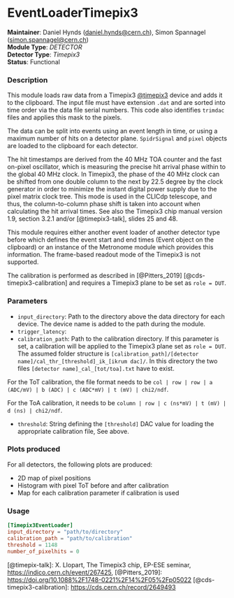 # EventLoaderTimepix3
**Maintainer**: Daniel Hynds (<daniel.hynds@cern.ch>), Simon Spannagel (<simon.spannagel@cern.ch>)  
**Module Type**: *DETECTOR*  
**Detector Type**: *Timepix3*  
**Status**: Functional

### Description
This module loads raw data from a Timepix3 [@timepix3] device and adds it to the clipboard. The input file must have extension `.dat` and are sorted into time order via the data file serial numbers. This code also identifies `trimdac` files and applies this mask to the pixels.

The data can be split into events using an event length in time, or using a maximum number of hits on a detector plane. `SpidrSignal` and `pixel` objects are loaded to the clipboard for each detector.

The hit timestamps are derived from the 40 MHz TOA counter and the fast on-pixel oscillator, which is measuring the precise hit arrival phase within to the global 40 MHz clock.
In Timepix3, the phase of the 40 MHz clock can be shifted from one double column to the next by 22.5 degree by the clock generator in order to minimize the instant digital power supply due to the pixel matrix clock tree.
This mode is used in the CLICdp telescope, and thus, the column-to-column phase shift is taken into account when calculating the hit arrival times.
See also the Timepix3 chip manual version 1.9, section 3.2.1 and/or [@timepix3-talk], slides 25 and 48.

This module requires either another event loader of another detector type before which defines the event start and end times (Event object on the clipboard) or an instance of the Metronome module which provides this information.
The frame-based readout mode of the Timepix3 is not supported.

The calibration is performed as described in [@Pitters_2019] [@cds-timepix3-calibration] and requires a Timepix3 plane to be set as `role = DUT`.

### Parameters
* `input_directory`: Path to the directory above the data directory for each device. The device name is added to the path during the module.
* `trigger_latency`:
* `calibration_path`: Path to the calibration directory. If this parameter is set, a calibration will be applied to the Timepix3 plane set as `role = DUT`. The assumed folder structure is `[calibration_path]/[detector name]/cal_thr_[threshold]_ik_[ikrum dac]/`. In this directory the two files `[detector name]_cal_[tot/toa].txt` have to exist.

For the ToT calibration, the file format needs to be `col | row | row | a (ADC/mV) | b (ADC) | c (ADC*mV) | t (mV) | chi2/ndf`.

For the ToA calibration, it needs to be `column | row | c (ns*mV) | t (mV) | d (ns) | chi2/ndf`.
* `threshold`: String defining the `[threshold]` DAC value for loading the appropriate calibration file, See above.

### Plots produced

For all detectors, the following plots are produced:

* 2D map of pixel positions
* Histogram with pixel ToT before and after calibration
* Map for each calibration parameter if calibration is used

### Usage
```toml
[Timepix3EventLoader]
input_directory = "path/to/directory"
calibration_path = "path/to/calibration"
threshold = 1148
number_of_pixelhits = 0
```

[@timepix3]: https://doi.org/10.1088/1748-0221/9/05/c05013
[@timepix-talk]: X. Llopart, The Timepix3 chip, EP-ESE seminar, https://indico.cern.ch/event/267425,
[@Pitters_2019]: https://doi.org/10.1088%2F1748-0221%2F14%2F05%2Fp05022
[@cds-timepix3-calibration]: https://cds.cern.ch/record/2649493
